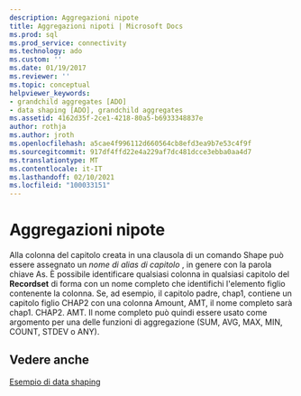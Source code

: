 ```yaml
---
description: Aggregazioni nipote
title: Aggregazioni nipoti | Microsoft Docs
ms.prod: sql
ms.prod_service: connectivity
ms.technology: ado
ms.custom: ''
ms.date: 01/19/2017
ms.reviewer: ''
ms.topic: conceptual
helpviewer_keywords:
- grandchild aggregates [ADO]
- data shaping [ADO], grandchild aggregates
ms.assetid: 4162d35f-2ce1-4218-80a5-b6933348837e
author: rothja
ms.author: jroth
ms.openlocfilehash: a5cae4f996112d660564cb8efd3ea9b7e53c4f9f
ms.sourcegitcommit: 917df4ffd22e4a229af7dc481dcce3ebba0aa4d7
ms.translationtype: MT
ms.contentlocale: it-IT
ms.lasthandoff: 02/10/2021
ms.locfileid: "100033151"
---
```

# <a name="grandchild-aggregates"></a>Aggregazioni nipote
Alla colonna del capitolo creata in una clausola di un comando Shape può essere assegnato un *nome di alias di capitolo* , in genere con la parola chiave As. È possibile identificare qualsiasi colonna in qualsiasi capitolo del **Recordset** di forma con un nome completo che identifichi l'elemento figlio contenente la colonna. Se, ad esempio, il capitolo padre, chap1, contiene un capitolo figlio CHAP2 con una colonna Amount, AMT, il nome completo sarà chap1. CHAP2. AMT. Il nome completo può quindi essere usato come argomento per una delle funzioni di aggregazione (SUM, AVG, MAX, MIN, COUNT, STDEV o ANY).  
  
## <a name="see-also"></a>Vedere anche  
 [Esempio di data shaping](./data-shaping-example.md)
